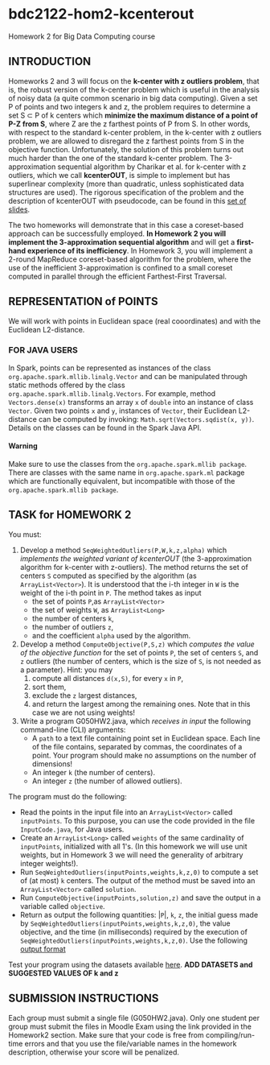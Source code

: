 # bdc2122-hom2-kcenterout
Homework 2 for Big Data Computing course

## INTRODUCTION

Homeworks 2 and 3 will focus on the **k-center with z outliers problem**, that is, the robust version of the k-center problem which is useful in the analysis of noisy data (a quite common scenario in big data computing). Given a set P of points and two integers k and z, the problem requires to determine a set S ⊂ P of k centers which **minimize the maximum distance of a point of P-Z from S**, where Z are the z farthest points of P from S. In other words, with respect to the standard k-center problem, in the k-center with z outliers problem, we are allowed to disregard the z farthest points from S in the objective function. Unfortunately, the solution of this problem turns out much harder than the one of the standard k-center problem. The 3-approximation sequential algorithm by Charikar et al. for k-center with z outliers, which we call **kcenterOUT**, is simple to implement but has superlinear complexity (more than quadratic, unless sophisticated data structures are used). The rigorous specification of the problem and the description of kcenterOUT with pseudocode, can be found in this [set of slides](https://esami.elearning.unipd.it/pluginfile.php/319634/mod_page/content/34/PresentationHW2.pdf?time=1651045518761).

The two homeworks will demonstrate that in this case a coreset-based approach can be successfully employed. **In Homework 2 you will implement the 3-approximation sequential algorithm** and will get a **first-hand experience of its inefficiency**. In Homework 3, you will implement a 2-round MapReduce coreset-based algorithm for the problem, where the use of the inefficient 3-approximation is confined to a small coreset computed in parallel through the efficient Farthest-First Traversal.

## REPRESENTATION of POINTS

We will work with points in Euclidean space (real cooordinates) and with the Euclidean L2-distance.

### FOR JAVA USERS

In Spark, points can be represented as instances of the class `org.apache.spark.mllib.linalg.Vector` and can be manipulated through static methods offered by the class `org.apache.spark.mllib.linalg.Vectors`. For example, method `Vectors.dense(x)` transforms an array `x` of `double` into an instance of class `Vector`.  Given two points `x` and `y`, instances of `Vector`, their Euclidean L2-distance can be computed by invoking: `Math.sqrt(Vectors.sqdist(x, y))`. Details on the classes can be found in the Spark Java API.  

#### Warning

Make sure to use the classes from the `org.apache.spark.mllib package`. There are classes with the same name in `org.apache.spark.ml` package which are functionally equivalent, but incompatible with those of the `org.apache.spark.mllib package`.

## TASK for HOMEWORK 2

You must:

1. Develop a method `SeqWeightedOutliers(P,W,k,z,alpha)` which *implements the weighted variant of kcenterOUT* (the 3-approximation algorithm for k-center with z-outliers). The method returns the set of centers `S` computed as specified by the algorithm (as `ArrayList<Vector>`). It is understood that the i-th integer in `W` is the weight of the i-th point in `P`. The method takes as input
    * the set of points `P`,as `ArrayList<Vector>`
    * the set of weights `W`, as `ArrayList<Long>`
    * the number of centers `k`,
    * the number of outliers `z`,
    * and the coefficient `alpha` used by the algorithm.
2. Develop a method `ComputeObjective(P,S,z)` which *computes the value of the objective function* for the set of points `P`, the set of centers `S`, and `z` outliers (the number of centers, which is the size of `S`, is not needed as a parameter). Hint: you may
    1. compute all distances `d(x,S)`, for every `x` in `P`,
    2. sort them,
    3. exclude the `z` largest distances,
    4. and return the largest among the remaining ones.
    Note that in this case we are not using weights!
3. Write a program G050HW2.java, which *receives in input* the following command-line (CLI) arguments:
    * A `path` to a text file containing point set in Euclidean space. Each line of the file contains, separated by commas, the coordinates of a point. Your program should make no assumptions on the number of dimensions!
    * An integer `k` (the number of centers).
    * An integer `z` (the number of allowed outliers).

The program must do the following:

* Read the points in the input file into an `ArrayList<Vector>` called `inputPoints`. To this purpose, you can use the code provided in the file `InputCode.java`, for Java users.
* Create an `ArrayList<Long>` called `weights` of the same cardinality of `inputPoints`, initialized with all 1's. (In this homework we will use unit weights, but in Homework 3 we will need the generality of arbitrary integer weights!).
* Run `SeqWeightedOutliers(inputPoints,weights,k,z,0)` to compute a set of (at most) `k` centers. The output of the method must be saved into an `ArrayList<Vector>` called `solution`.
* Run `ComputeObjective(inputPoints,solution,z)` and save the output in a variable called `objective`.
* Return as output the following quantities: |`P`|, `k`, `z`, the initial guess made by `SeqWeightedOutliers(inputPoints,weights,k,z,0)`, the value objective, and the time (in milliseconds) required by the execution of `SeqWeightedOutliers(inputPoints,weights,k,z,0)`. Use the following [output format](https://esami.elearning.unipd.it/pluginfile.php/319634/mod_page/content/34/OutputFormat.txt)

Test your program using the datasets available [here](https://esami.elearning.unipd.it/mod/page/view.php?id=44241).
**ADD DATASETS and SUGGESTED VALUES OF k and z**

## SUBMISSION INSTRUCTIONS

Each group must submit a single file (G050HW2.java). Only one student per group must submit the files in Moodle Exam using the link provided in the Homework2 section. Make sure that your code is free from compiling/run-time errors and that you use the file/variable names in the homework description, otherwise your score will be penalized.

